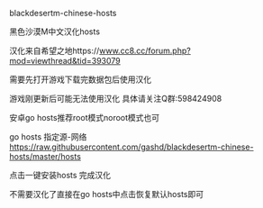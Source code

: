 blackdesertm-chinese-hosts

黑色沙漠M中文汉化hosts

汉化来自希望之地https://www.cc8.cc/forum.php?mod=viewthread&tid=393079

需要先打开游戏下载完数据包后使用汉化

游戏刚更新后可能无法使用汉化 具体请关注Q群:598424908

安卓go hosts推荐root模式noroot模式也可

go hosts 指定源-网络 https://raw.githubusercontent.com/gashd/blackdesertm-chinese-hosts/master/hosts

点击一键安装hosts 完成汉化

不需要汉化了直接在go hosts中点击恢复默认hosts即可
